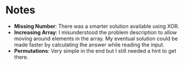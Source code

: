 # Notes

- **Missing Number**: There was a smarter solution available using XOR.
- **Increasing Array**: I misunderstood the problem description to allow moving around elements in the array. My eventual solution could be made faster by calculating the answer while reading the input.
- **Permutations**: Very simple in the end but I still needed a hint to get there.
